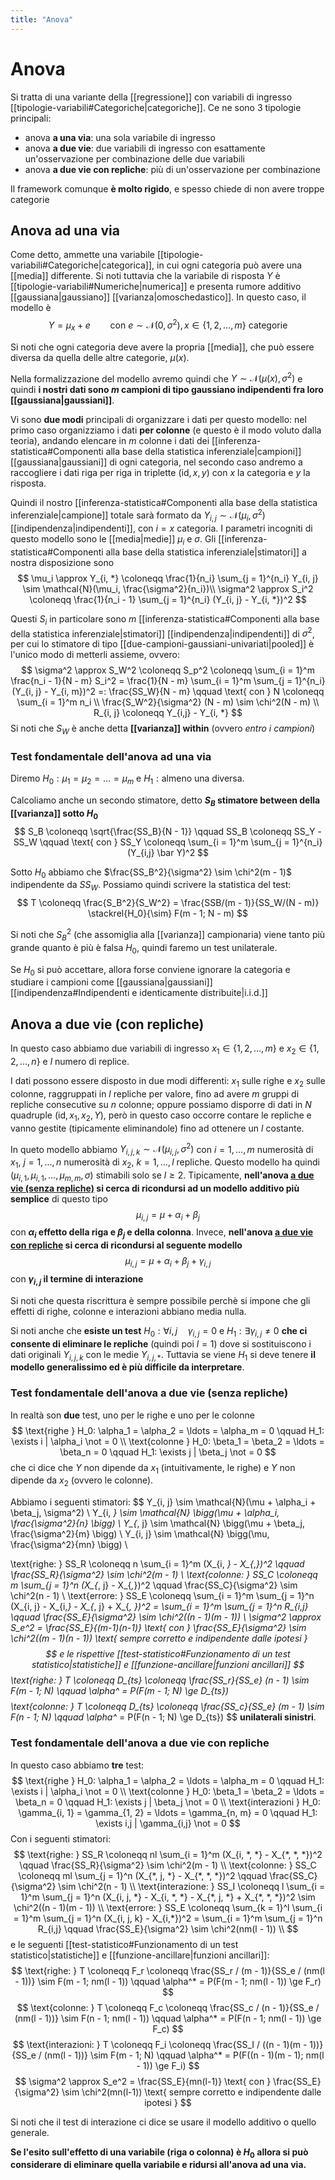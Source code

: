 ```yaml
---
title: "Anova"
---
```

# Anova
Si tratta di una variante della [[regressione]] con variabili di ingresso [[tipologie-variabili#Categoriche|categoriche]]. Ce ne sono 3 tipologie principali:
- anova **a una via**: una sola variabile di ingresso
- anova **a due vie**: due variabili di ingresso con esattamente un'osservazione per combinazione delle due variabili
- anova **a due vie con repliche**: più di un'osservazione per combinazione

Il framework comunque **è molto rigido**, e spesso chiede di non avere troppe categorie

## Anova ad una via
Come detto, ammette una variabile [[tipologie-variabili#Categoriche|categorica]], in cui ogni categoria può avere una [[media]] differente. Si noti tuttavia che la variabile di risposta $Y$ è [[tipologie-variabili#Numeriche|numerica]] e presenta rumore additivo [[gaussiana|gaussiano]] [[varianza|omoschedastico]].
In questo caso, il modello è
$$
Y = \mu_x + e \qquad \text{con } e \sim \mathcal{N}(0, \sigma^2), x \in \{1, 2, \ldots, m\} \text{ categorie}
$$

Si noti che ogni categoria deve avere la propria [[media]], che può essere diversa da quella delle altre categorie, $\mu(x)$.

Nella formalizzazione del modello avremo quindi che $Y \sim \mathcal{N}(\mu(x), \sigma^2)$ e quindi **i nostri dati sono $m$ campioni di tipo gaussiano indipendenti fra loro [[gaussiana|gaussiani]]**.

Vi sono **due modi** principali di organizzare i dati per questo modello: nel primo caso organizziamo i dati **per colonne** (e questo è il modo voluto dalla teoria), andando elencare in $m$ colonne i dati dei [[inferenza-statistica#Componenti alla base della statistica inferenziale|campioni]] [[gaussiana|gaussiani]] di ogni categoria, nel secondo caso andremo a raccogliere i dati riga per riga in triplette $(\mathrm{id}, x, y)$ con $x$ la categoria e $y$ la risposta.

Quindi il nostro [[inferenza-statistica#Componenti alla base della statistica inferenziale|campione]] totale sarà formato da $Y_{i,j} \sim \mathcal{N}(\mu_i, \sigma^2)$ [[indipendenza|indipendenti]], con $i = x$ categoria. I parametri incogniti di questo modello sono le [[media|medie]] $\mu_i$ e $\sigma$. Gli [[inferenza-statistica#Componenti alla base della statistica inferenziale|stimatori]] a nostra disposizione sono
$$
\mu_i \approx Y_{i, *} \coloneqq \frac{1}{n_i} \sum_{j = 1}^{n_i} Y_{i, j} \sim \mathcal{N}(\mu_i, \frac{\sigma^2}{n_i})\\
\sigma^2 \approx S_i^2 \coloneqq \frac{1}{n_i - 1} \sum_{j = 1}^{n_i} (Y_{i, j} - Y_{i, *})^2
$$

Questi $S_i$ in particolare sono $m$ [[inferenza-statistica#Componenti alla base della statistica inferenziale|stimatori]] [[indipendenza|indipendenti]] di $\sigma^2$, per cui lo stimatore di tipo [[due-campioni-gaussiani-univariati|pooled]] è l'unico modo di metterli assieme, ovvero:
$$
\sigma^2 \approx S_W^2 \coloneqq S_p^2 \coloneqq \sum_{i = 1}^m \frac{n_i - 1}{N - m} S_i^2 = \frac{1}{N - m} \sum_{i = 1}^m \sum_{j = 1}^{n_i} (Y_{i, j} - Y_{i, m})^2 =: \frac{SS_W}{N - m} \qquad \text{ con } N \coloneqq \sum_{i = 1}^m n_i \\
\frac{S_W^2}{\sigma^2} (N - m) \sim \chi^2(N - m) \\
R_{i, j} \coloneqq Y_{i,j} - Y_{i, *}
$$
Si noti che $S_W$ è anche detta **[[varianza]] within** (ovvero *entro i campioni*)

### Test fondamentale dell'anova ad una via
Diremo $H_0: \mu_1 = \mu_2 = \ldots = \mu_m$ e $H_1: \text{almeno una diversa}$.

Calcoliamo anche un secondo stimatore, detto **$S_B$ stimatore between della [[varianza]] sotto $H_0$**
$$
S_B \coloneqq \sqrt{\frac{SS_B}{N - 1}} \qquad
SS_B \coloneqq SS_Y - SS_W \qquad \text{ con } SS_Y \coloneqq \sum_{i = 1}^m \sum_{j = 1}^{n_i} (Y_{i,j} \bar Y)^2
$$

Sotto $H_0$ abbiamo che $\frac{SS_B^2}{\sigma^2} \sim \chi^2(m - 1)$ indipendente da $SS_W$. Possiamo quindi scrivere la statistica del test:
$$
T \coloneqq \frac{S_B^2}{S_W^2} = \frac{SSB/(m - 1)}{SS_W/(N - m)} \stackrel{H_0}{\sim} F(m - 1; N - m) 
$$

Si noti che $S_B^2$ (che assomiglia alla [[varianza]] campionaria) viene tanto più grande quanto è più è falsa $H_0$, quindi faremo un test unilaterale.

Se $H_0$ si può accettare, allora forse conviene ignorare la categoria e studiare i campioni come [[gaussiana|gaussiani]] [[indipendenza#Indipendenti e identicamente distribuite|i.i.d.]]

## Anova a due vie (con repliche)
In questo caso abbiamo due variabili di ingresso $x_1 \in \{1, 2, \ldots, m\}$ e $x_2 \in \{1, 2, \ldots, n\}$ e $l$ numero di replice.

I dati possono essere disposto in due modi differenti: $x_1$ sulle righe e $x_2$ sulle colonne, raggruppati in $l$ repliche per valore, fino ad avere $m$ gruppi di repliche consecutive su $n$ colonne; oppure possiamo disporre di dati in $N$ quadruple $(\mathrm{id}, x_1, x_2, Y)$, però in questo caso occorre contare le repliche e vanno gestite (tipicamente eliminandole) fino ad ottenere un $l$ costante.

In queto modello abbiamo $Y_{i, j, k} \sim \mathcal{N}(\mu_{i, j}, \sigma^2)$ con $i = 1, \ldots, m$ numerosità di $x_1$, $j = 1, \ldots, n$ numerosità di $x_2$, $k = 1, \ldots, l$ repliche. Questo modello ha quindi $(\mu_{i, 1}, \mu_{i, 1}, \ldots, \mu_{m, m}, \sigma)$ stimabili solo se $l \ge 2$.
Tipicamente, **nell'anova <ins>a due vie (senza repliche)</ins> si cerca di ricondursi ad un modello additivo più semplice** di questo tipo
$$
\mu_{i, j} = \mu + \alpha_i + \beta_j
$$
con **$\alpha_i$ effetto della riga e $\beta_j$ e della colonna**.
Invece, **nell'anova <ins>a due vie con repliche</ins> si cerca di ricondursi al seguente modello**
$$
\mu_{i, j} = \mu + \alpha_i + \beta_j + \gamma_{i,j}
$$
con **$\gamma_{i,j}$ il termine di interazione**

Si noti che questa riscrittura è sempre possibile perchè si impone che gli effetti di righe, colonne e interazioni abbiano media nulla.

Si noti anche che **esiste un test** $H_0: \forall i, j \quad  \gamma_{i, j} = 0$ e $H_1: \exists \gamma_{i, j} \not = 0$ **che ci consente di eliminare le repliche** (quindi poi $l = 1$) dove si sostituiscono i dati originali $Y_{i, j, k}$ con le medie $Y_{i, j, *}$. Tuttavia se viene $H_1$ si deve tenere **il modello generalissimo ed è più difficile da interpretare**.

### Test fondamentale dell'anova a due vie (senza repliche)
In realtà son **due** test, uno per le righe e uno per le colonne
$$
\text{righe } H_0: \alpha_1 = \alpha_2 = \ldots = \alpha_m = 0 \qquad H_1: \exists i | \alpha_i \not = 0 \\
\text{colonne } H_0: \beta_1 = \beta_2 = \ldots = \beta_n = 0 \qquad H_1: \exists j | \beta_j \not = 0
$$
che ci dice che $Y$ non dipende da $x_1$ (intuitivamente, le righe) e $Y$ non dipende da $x_2$ (ovvero le colonne).

Abbiamo i seguenti stimatori:
$$
Y_{i, j} \sim \mathcal{N}(\mu + \alpha_i + \beta_j, \sigma^2) \\
Y_{i, *} \sim \mathcal{N} \bigg(\mu + \alpha_i, \frac{\sigma^2}{n} \bigg) \\
Y_{*, j} \sim \mathcal{N} \bigg(\mu + \beta_j, \frac{\sigma^2}{m} \bigg) \\
Y_{i, j} \sim \mathcal{N} \bigg(\mu, \frac{\sigma^2}{mn} \bigg) \\

\text{righe: } SS_R \coloneqq n \sum_{i = 1}^m (X_{i, *} - X_{*,*})^2 \qquad \frac{SS_R}{\sigma^2} \sim \chi^2(m - 1) \\
\text{colonne: } SS_C \coloneqq m \sum_{j = 1}^n (X_{*, j} - X_{*,*})^2 \qquad \frac{SS_C}{\sigma^2} \sim \chi^2(n - 1) \\
\text{errore: } SS_E \coloneqq \sum_{i = 1}^m \sum_{j = 1}^n (X_{i, j} - X_{i,*} - X_{*, j} + X_{*, *})^2 = \sum_{i = 1}^m \sum_{j = 1}^n R_{i,j} \qquad \frac{SS_E}{\sigma^2} \sim \chi^2((n - 1)(m - 1)) \\
\sigma^2 \approx S_e^2 = \frac{SS_E}{(m-1)(n-1)} \text{ con } \frac{SS_E}{\sigma^2} \sim \chi^2((m - 1)(n - 1)) \text{ sempre corretto e indipendente dalle ipotesi }
$$
e le rispettive [[test-statistico#Funzionamento di un test statistico|statistiche]] e [[funzione-ancillare|funzioni ancillari]]
$$
\text{righe: } T \coloneqq D_{ts} \coloneqq \frac{SS_r}{SS_e} (n - 1) \sim F(m - 1; N) \qquad \alpha^* = P(F(m - 1; N) \ge D_{ts})
$$
$$
\text{colonne: } T \coloneqq D_{ts} \coloneqq \frac{SS_c}{SS_e} (m - 1) \sim F(n - 1; N) \qquad \alpha^* = P(F(n - 1; N) \ge D_{ts})
$$
**unilaterali sinistri**.

### Test fondamentale dell'anova a due vie con repliche
In questo caso abbiamo **tre** test:
$$
\text{righe } H_0: \alpha_1 = \alpha_2 = \ldots = \alpha_m = 0 \qquad H_1: \exists i | \alpha_i \not = 0 \\
\text{colonne } H_0: \beta_1 = \beta_2 = \ldots = \beta_n = 0 \qquad H_1: \exists j | \beta_j \not = 0 \\
\text{interazioni } H_0: \gamma_{i, 1} = \gamma_{1, 2} = \ldots = \gamma_{n, m} = 0 \qquad H_1: \exists i,j | \gamma_{i,j} \not = 0
$$
Con i seguenti stimatori:
$$
\text{righe: } SS_R \coloneqq nl \sum_{i = 1}^m (X_{i, *, *} - X_{*, *, *})^2 \qquad \frac{SS_R}{\sigma^2} \sim \chi^2(m - 1) \\
\text{colonne: } SS_C \coloneqq ml \sum_{j = 1}^n (X_{*, j, *} - X_{*, *, *})^2 \qquad \frac{SS_C}{\sigma^2} \sim \chi^2(n - 1) \\
\text{interazione: } SS_I \coloneqq l \sum_{i = 1}^m \sum_{j = 1}^n (X_{i, j, *} - X_{i, *, *} - X_{*, j, *} + X_{*, *, *})^2 \sim \chi^2((n - 1)(m - 1)) \\
\text{errore: } SS_E \coloneqq \sum_{k = 1}^l \sum_{i = 1}^m \sum_{j = 1}^n (X_{i, j, k} - X_{i,*})^2 = \sum_{i = 1}^m \sum_{j = 1}^n R_{i,j} \qquad \frac{SS_E}{\sigma^2} \sim \chi^2(nm(l - 1)) \\
$$
e le seguenti [[test-statistico#Funzionamento di un test statistico|statistiche]] e [[funzione-ancillare|funzioni ancillari]]:
$$
\text{righe: } T \coloneqq F_r \coloneqq \frac{SS_r / (m - 1)}{SS_e / (nm(l - 1))} \sim F(m - 1; nm(l - 1)) \qquad \alpha^* = P(F(m - 1; nm(l - 1)) \ge F_r)
$$
$$
\text{colonne: } T \coloneqq F_c \coloneqq \frac{SS_c / (n - 1)}{SS_e / (nm(l - 1))} \sim F(n - 1; nm(l - 1)) \qquad \alpha^* = P(F(n - 1; nm(l - 1)) \ge F_c)
$$
$$
\text{interazioni: } T \coloneqq F_i \coloneqq \frac{SS_I / ((n - 1)(m - 1))}{SS_e / (nm(l - 1))} \sim F(m - 1; N) \qquad \alpha^* = P(F((n - 1)(m - 1); nm(l - 1)) \ge F_i)
$$
$$
\sigma^2 \approx S_e^2 = \frac{SS_E}{mn(l-1)} \text{ con } \frac{SS_E}{\sigma^2} \sim \chi^2(mn(l-1)) \text{ sempre corretto e indipendente dalle ipotesi }
$$

Si noti che il test di interazione ci dice se usare il modello additivo o quello generale.

**Se l'esito sull'effetto di una variabile (riga o colonna) è $H_0$ allora si può considerare di eliminare quella variabile e ridursi all'anova ad una via.**

